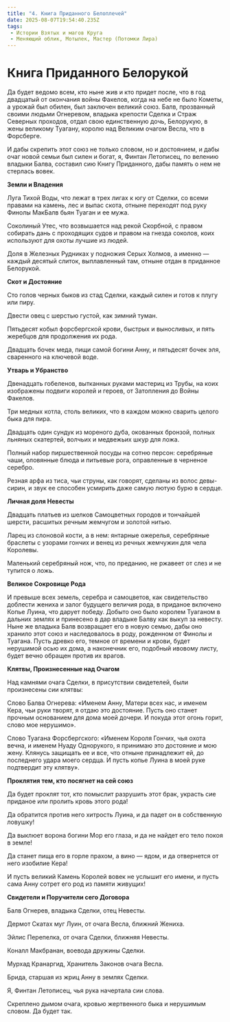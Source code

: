 ```yaml
---
title: "4. Книга Приданного Белоплечей"
date: 2025-08-07T19:54:40.235Z
tags:
 - Истории Взятых и магов Круга
 - Меняющий облик, Мотылек, Мастер (Потомки Лира)
---
```


Книга Приданного Белорукой
==========================

Да будет ведомо всем, кто ныне жив и кто придет после, что в год
двадцатый от окончания войны Факелов, когда на небе не было Кометы, а
урожай был обилен, был заключен великий союз. Балв, прозванный своими
людьми Огнеревом, владыка крепости Сделка и Страж Северных проходов,
отдал свою единственную дочь, Белорукую, в жены великому Туагану, королю
над Великим очагом Весла, что в Форсберге.

И дабы скрепить этот союз не только словом, но и достоянием, и дабы очаг
новой семьи был силен и богат, я, Финтан Летописец, по велению владыки
Балва, составил сию Книгу Приданного, дабы память о нем не стерлась
вовек.

**Земли и Владения**

Луга Тихой Воды, что лежат в трех лигах к югу от Сделки, со всеми
правами на камень, лес и выпас скота, отныне переходят под руку Финолы
МакБалв бьян Туаган и ее мужа.

Соколиный Утес, что возвышается над рекой Скорбной, с правом собирать
дань с проходящих судов и правом на гнезда соколов, коих используют для
охоты лучшие из людей.

Доля в Железных Рудниках у подножия Серых Холмов, а именно — каждый
десятый слиток, выплавленный там, отныне отдан в приданное Белорукой.

**Скот и Достояние**

Сто голов черных быков из стад Сделки, каждый силен и готов к плугу или
пиру.

Двести овец с шерстью густой, как зимний туман.

Пятьдесят кобыл форсбергской крови, быстрых и выносливых, и пять
жеребцов для продолжения их рода.

Двадцать бочек меда, пищи самой богини Анну, и пятьдесят бочек эля,
сваренного на ключевой воде.

**Утварь и Убранство**

Двенадцать гобеленов, вытканных руками мастериц из Трубы, на коих
изображены подвиги королей и героев, от Затопления до Войны Факелов.

Три медных котла, столь великих, что в каждом можно сварить целого быка
для пира.

Двадцать один сундук из мореного дуба, окованных бронзой, полных льняных
скатертей, волчьих и медвежьих шкур для ложа.

Полный набор пиршественной посуды на сотню персон: серебряные чаши,
оловянные блюда и питьевые рога, оправленные в черненое серебро.

Резная арфа из тиса, чьи струны, как говорят, сделаны из волос
девы-сирин, и звук ее способен усмирить даже самую лютую бурю в сердце.

**Личная доля Невесты**

Двадцать платьев из шелков Самоцветных городов и тончайшей шерсти,
расшитых речным жемчугом и золотой нитью.

Ларец из слоновой кости, а в нем: янтарные ожерелья, серебряные браслеты
с узорами гончих и венец из речных жемчужин для чела Королевы.

Маленький серебряный нож, что, по преданию, не ржавеет от слез и не
тупится о ложь.

**Великое Сокровище Рода**

И превыше всех земель, серебра и самоцветов, как свидетельство доблести
жениха и залог будущего величия рода, в приданое включено Копье Луина,
что дарует победу. Добыто оно было королем Туаганом в дальних землях и
принесено в дар владыке Балву как выкуп за невесту. Ныне же владыка Балв
возвращает его в новую семью, дабы оно хранило этот союз и наследовалось
в роду, рожденном от Финолы и Туагана. Пусть древко его, темное от
времени и крови, будет нерушимой осью их дома, а наконечник его,
подобный ивовому листу, будет вечно обращен против их врагов.

**Клятвы, Произнесенные над Очагом**

Над камнями очага Сделки, в присутствии свидетелей, были произнесены сии
клятвы:

Слово Балва Огнерева: «Именем Анну, Матери всех нас, и именем Кера, чьи
руки творят, я отдаю это достояние. Пусть оно станет прочным основанием
для дома моей дочери. И покуда этот огонь горит, слово мое нерушимо».

Слово Туагана Форсбергского: «Именем Короля Гончих, чья охота вечна, и
именем Нуаду Однорукого, я принимаю это достояние и мою жену. Клянусь
защищать ее и все, что отныне принадлежит ей, до последнего удара моего
сердца. И пусть копье Луина в моей руке подтвердит эту клятву».

**Проклятия тем, кто посягнет на сей союз**

Да будет проклят тот, кто помыслит разрушить этот брак, украсть сие
приданое или пролить кровь этого рода!

Да обратится против него хитрость Луина, и да падет он в собственную
ловушку!

Да выклюет ворона богини Мор его глаза, и да не найдет его тело покоя в
земле!

Да станет пища его в горле прахом, а вино — ядом, и да отвернется от
него изобилие Кера!

И пусть великий Камень Королей вовек не услышит его имени, и пусть сама
Анну сотрет его род из памяти живущих!

**Свидетели и Поручители сего Договора**

Балв Огнерев, владыка Сделки, отец Невесты.

Дермот Скатах муг Луин, от очага Весла, ближний Жениха.

Эйлис Перепелка, от очага Сделки, ближняя Невесты.

Коналл Макбранан, воевода дружины Сделки.

Мурхад Кранаргид, Хранитель Законов очага Весла.

Брида, старшая из жриц Анну в землях Сделки.

Я, Финтан Летописец, чья рука начертала сии слова.

Скреплено дымом очага, кровью жертвенного быка и нерушимым словом. Да
будет так.
